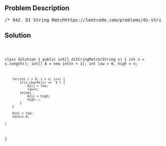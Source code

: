 <!--
<style>
  body { font-family: Arial, sans-serif; }
  .container { max-width: 100%; margin: 0 auto; padding: 10px; }
  .comment-block { max-width: 30%; background-color: #f9f9f9; padding: 10px; border-left: 5px solid #ccc; overflow-wrap: break-word; white-space: pre-wrap; }
  .code-block { background-color: #f4f4f4; padding: 10px; border: 1px solid #ddd; overflow-wrap: break-word; white-space: pre-wrap; }
</style>
-->

<div class='container'>
<h2>Problem Description</h2>
<div class='comment-block'>
<pre>
/* 942. DI String Matchhttps://leetcode.com/problems/di-string-match/description/A permutation perm of n + 1 integers of all the integers inthe range [0, n] can be represented as a string s of length n where:s[i] == 'I' if perm[i] < perm[i + 1], ands[i] == 'D' if perm[i] > perm[i + 1].Given a string s, reconstruct the permutation perm and return it.If there are multiple valid permutations perm, return any of them.Example 1:Input: s = "IDID"Output: [0,4,1,3,2]Example 2:Input: s = "III"Output: [0,1,2,3]Example 3:Input: s = "DDI"Output: [3,2,0,1]Constraints:1 <= s.length <= 105s[i] is either 'I' or 'D'.*//* Explanations:Conceptual UnderstandingBasic Idea:The problem asks us to construct a permutation of 0 to n based on the 'I'(increase) and 'D' (decrease) pattern.The key observation is that whenever we see an 'I',we should choose the smallest available number to ensure there's roomfor an increase. Similarly, for 'D', we should choose the largestavailable number to ensure a decrease.Why Choose Smallest/Largest Number?:This is to maximize the chances that future characters in the stringcan be satisfied. Choosing extreme values (smallest or largest) keeps the middle range open for subsequent characters.Example:Let's work through the first 10 characters of the string "IIDDDDDDDI" assuming n = 100.We'll follow the logic of the algorithm, incrementing low for 'I' and decrementing highfor 'D'.Initially, low = 0 and high = 100 (since n = 100).First Character ('I'):Place low (which is 0), then increment low. Now, low = 1.Permutation: [0, _, _, _, _, _, _, _, _, _, ...]Second Character ('I'):Place low (now 1), then increment low. Now, low = 2.Permutation: [0, 1, _, _, _, _, _, _, _, _, ...]Next Seven Characters ('D'):For each 'D', place high and decrement high.After the first 'D': high = 100. Place 100, then high = 99.Continue this for each subsequent 'D', decrementing high each time.Permutation evolves as: [0, 1, 100, 99, 98, 97, 96, 95, 94, _, ...]Tenth Character ('I'):Place low (which is now 2), then increment low.Permutation: [0, 1, 100, 99, 98, 97, 96, 95, 94, 2, ...]So, the first 10 digits of the permutation for "IIDDDDDDDI" with n = 100are [0, 1, 100, 99, 98, 97, 96, 95, 94, 2].*/</pre>
</div>

<h2>Solution</h2>
<div class='code-block'>
<pre><code class='language-java'>

class Solution {
    public int[] diStringMatch(String s) {
        int n = s.length();
        int[] A = new int[n + 1];
        int low = 0, high = n;

        for(int i = 0; i < n; i++) {
            if(s.charAt(i) == 'I') {
                A[i] = low;
                low++;
            }else{
                A[i] = high;
                high--;
            }
        }

        A[n] = low;
        return A;
        
    }
}

</code></pre>
</div>
</div>
